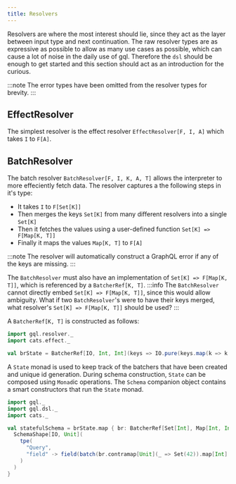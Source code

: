 ```yaml
---
title: Resolvers
---
```

Resolvers are where the most interest should lie, since they act as the layer between input type and next continuation.
The raw resolver types are as expressive as possible to allow as many use cases as possible, which can cause a lot of noise in the daily use of gql.
Therefore the `dsl` should be enough to get started and this section should act as an introduction for the curious.

:::note
The error types have been omitted from the resolver types for brevity.
:::

## EffectResolver
The simplest resolver is the effect resolver `EffectResolver[F, I, A]` which takes `I` to `F[A]`.

## BatchResolver
The batch resolver `BatchResolver[F, I, K, A, T]` allows the interpreter to more effeciently fetch data.
The resolver captures a the following steps in it's type:
 - It takes `I` to `F[Set[K]]`
 - Then merges the keys `Set[K]` from many different resolvers into a single `Set[K]`
 - Then it fetches the values using a user-defined function `Set[K] => F[Map[K, T]]`
 - Finally it maps the values `Map[K, T]` to `F[A]`

:::note
The resolver will automatically construct a GraphQL error if any of the keys are missing.
:::
 
The `BatchResolver` must also have an implementation of `Set[K] => F[Map[K, T]]`, which is referenced by a `BatcherRef[K, T]`.
:::info
The `BatchResolver` cannot directly embed `Set[K] => F[Map[K, T]]`, since this would allow ambiguity.
What if two `BatchResolver`'s were to have their keys merged, what resolver's `Set[K] => F[Map[K, T]]` should be used?
:::

A `BatcherRef[K, T]` is constructed as follows:
```scala mdoc
import gql.resolver._
import cats.effect._

val brState = BatcherRef[IO, Int, Int](keys => IO.pure(keys.map(k => k -> k).toMap))
```
A `State` monad is used to keep track of the batchers that have been created and unique id generation.
During schema construction, `State` can be composed using `Monad`ic operations.
The `Schema` companion object contains a smart constructors that run the `State` monad.
```scala mdoc
import gql._
import gql.dsl._
import cats._

val statefulSchema = brState.map { br: BatcherRef[Set[Int], Map[Int, Int]] =>
  SchemaShape[IO, Unit](
    tpe(
      "Query",
      "field" -> field(batch(br.contramap[Unit](_ => Set(42)).map[Int] { case (_, m) => m(42) }))
    )
  )
}
```
